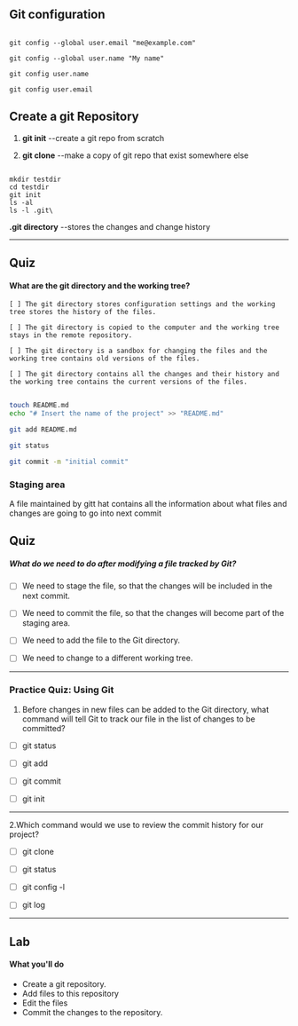 ## Git configuration

```

git config --global user.email "me@example.com"

git config --global user.name "My name"

git config user.name

git config user.email

```

## Create a git Repository


1. **git init**  --create a git repo from scratch

1. **git clone** --make a copy of git repo that exist somewhere else

```

mkdir testdir
cd testdir
git init
ls -al
ls -l .git\
```

**.git directory** --stores the changes and change history

---------

## Quiz

#### What are the git directory and the working tree?

```
[ ] The git directory stores configuration settings and the working tree stores the history of the files.

[ ] The git directory is copied to the computer and the working tree stays in the remote repository.

[ ] The git directory is a sandbox for changing the files and the working tree contains old versions of the files.

[ ] The git directory contains all the changes and their history and the working tree contains the current versions of the files.

```

```bash

touch README.md
echo "# Insert the name of the project" >> "README.md"

git add README.md

git status

git commit -m "initial commit"
```

### Staging area
A file maintained by gitt hat contains all the information about what files and changes are going to go into next commit

## Quiz

##### What do we need to do after modifying a file tracked by Git?

>>>
- [ ] We need to stage the file, so that the changes will be included in the next commit.


- [ ] We need to commit the file, so that the changes will become part of the staging area.

- [ ] We need to add the file to the Git directory.

- [ ] We need to change to a different working tree.

--------

### Practice Quiz: Using Git


1. Before changes in new files can be added to the Git directory, what command will tell Git to track our file in the list of changes to be committed?


- [ ] git status


- [ ] git add


- [ ] git commit


- [ ] git init

----------

2.Which command would we use to review the commit history for our project?


- [ ] git clone


- [ ] git status


- [ ] git config -l


- [ ] git log
-------

## Lab

#### What you'll do

- Create a git repository.
- Add files to this repository
- Edit the files
- Commit the changes to the repository.


